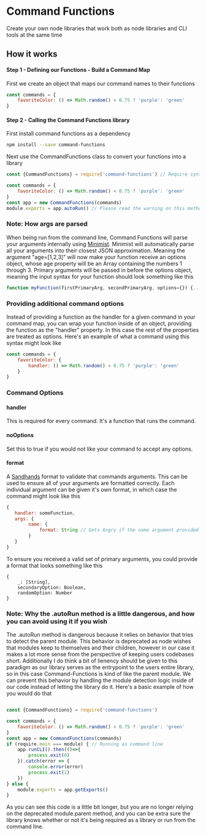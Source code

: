# Command Functions
Create your own node libraries that work both as node libraries and CLI tools at the same time

## How it works
#### Step 1 - Defining our Functions - Build a Command Map
First we create an object that maps our command names to their functions
```js
const commands = {
    favoriteColor: () => Math.random() < 0.75 ? 'purple': 'green'
}
```

#### Step 2 - Calling the Command Functions library
First install command functions as a dependency
```bash
npm install --save command-functions
```
Next use the CommandFunctions class to convert your functions into a library
```js
const {CommandFunctions} = require('command-functions') // Require syntax is also valid

const commands = {
    favoriteColor: () => Math.random() < 0.75 ? 'purple': 'green'
}
const app = new CommandFunctions(commands)
module.exports = app.autoRun() // Please read the warning on this method below
```
### Note: How args are parsed
When being run from the command line, Command Functions will parse your arguments internally using [Minimist](https://www.npmjs.com/package/minimist). Minimist will automatically parse all your arguments into their closest JSON approximation. Meaning the argument "age=[1,2,3]" will now make your function receive an options object, whose age property will be an Array containing the numbers 1 through 3. Primary arguments will be passed in before the options object, meaning the input syntax for your function should look something like this
```js
function myFunction(firstPrimaryArg, secondPrimaryArg, options={}) {...}
```

### Providing additional command options
Instead of providing a function as the handler for a given command in your command map, you can wrap your function inside of an object, providing the function as the "handler" property. In this case the rest of the properties are treated as options. Here's an example of what a command using this syntax might look like
```js
const commands = {
    favoriteColor: {
        handler: () => Math.random() < 0.75 ? 'purple': 'green'
    }
}
```

### Command Options
#### handler
This is required for every command. It's a function that runs the command.

#### noOptions
Set this to true if you would not like your command to accept any options.

#### format
A [Sandhands](https://github.com/L1lith/Sandhands) format to validate that commands arguments. This can be used to ensure all of your arguments are formatted correctly. Each individual argument can be given it's own format, in which case the command might look like this
```js
{
   handler: someFunction,
   args: {
        name: {
            format: String // Gets Angry if the name argument provided is not a string
        }
   }
}
```
To ensure you received a valid set of primary arguments, you could provide a format that looks something like this
```
{
    _: [String],
    secondaryOption: Boolean,
    randomOption: Number
}
```

### Note: Why the .autoRun method is a little dangerous, and how you can avoid using it if you wish
The .autoRun method is dangerous because it relies on behavior that tries to detect the parent module. This behavior is deprecated as node wishes that modules keep to themselves and their children, however in our case it makes a lot more sense from the perspective of keeping users codebases short. Additionally I do think a bit of lienency should be given to this paradigm as our library serves as the entrypoint to the users entire library, so in this case Command-Functions is kind of like the parent module. We can prevent this behavior by handling the module detection logic inside of our code instead of letting the library do it. Here's a basic example of how you would do that
```js

const {CommandFunctions} = require('command-functions')

const commands = {
    favoriteColor: () => Math.random() < 0.75 ? 'purple': 'green'
}
const app = new CommandFunctions(commands)
if (require.main === module) { // Running as command line
    app.runCLI().then(()=>{
        process.exit(0)
    }).catch(error => {
        console.error(error)
        process.exit(1)
    })
} else {
    module.exports = app.getExports()
}
```
As you can see this code is a little bit longer, but you are no longer relying on the deprecated module.parent method, and you can be extra sure the library knows whether or not it's being required as a library or run from the command line.
